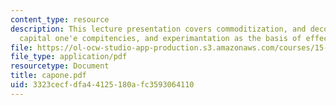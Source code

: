 ```yaml
---
content_type: resource
description: This lecture presentation covers commoditization, and decommoditization,
  capital one'e compitencies, and experimantation as the basis of effective change.
file: https://ol-ocw-studio-app-production.s3.amazonaws.com/courses/15-902-strategic-management-i-fall-2006/3323cecfdfa44125180afc3593064110_capone.pdf
file_type: application/pdf
resourcetype: Document
title: capone.pdf
uid: 3323cecf-dfa4-4125-180a-fc3593064110
---
```


